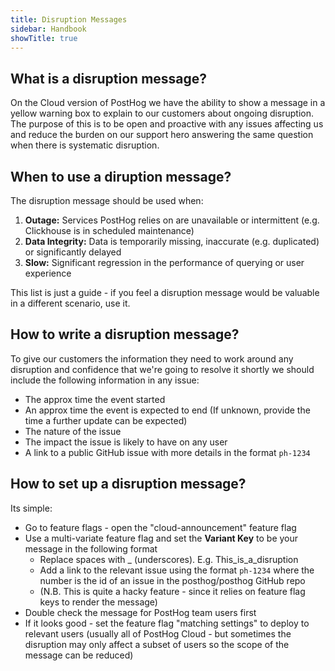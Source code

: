 ```yaml
---
title: Disruption Messages
sidebar: Handbook
showTitle: true
---
```


## What is a disruption message?

On the Cloud version of PostHog we have the ability to show a message in a yellow warning box to explain to our customers about ongoing disruption. The purpose of this is to be open and proactive with any issues affecting us and reduce the burden on our support hero answering the same question when there is systematic disruption.

## When to use a diruption message?

The disruption message should be used when:
1. **Outage:** Services PostHog relies on are unavailable or intermittent (e.g. Clickhouse is in scheduled maintenance)
2. **Data Integrity:** Data is temporarily missing, inaccurate (e.g. duplicated) or significantly delayed
3. **Slow:** Significant regression in the performance of querying or user experience

This list is just a guide - if you feel a disruption message would be valuable in a different scenario, use it.

## How to write a disruption message? 

To give our customers the information they need to work around any disruption and confidence that we're going to resolve it shortly we should include the following information in any issue:
* The approx time the event started
* An approx time the event is expected to end (If unknown, provide the time a further update can be expected)
* The nature of the issue
* The impact the issue is likely to have on any user
* A link to a public GitHub issue with more details in the format `ph-1234`

## How to set up a disruption message?

Its simple:

* Go to feature flags - open the "cloud-announcement" feature flag
* Use a multi-variate feature flag and set the **Variant Key** to be your message in the following format
    * Replace spaces with _ (underscores). E.g. This_is_a_disruption
    * Add a link to the relevant issue using the format `ph-1234` where the number is the id of an issue in the posthog/posthog GitHub repo
    * (N.B. This is quite a hacky feature - since it relies on feature flag keys to render the message)
* Double check the message for PostHog team users first
* If it looks good - set the feature flag "matching settings" to deploy to relevant users (usually all of PostHog Cloud - but sometimes the disruption may only affect a subset of users so the scope of the message can be reduced)
